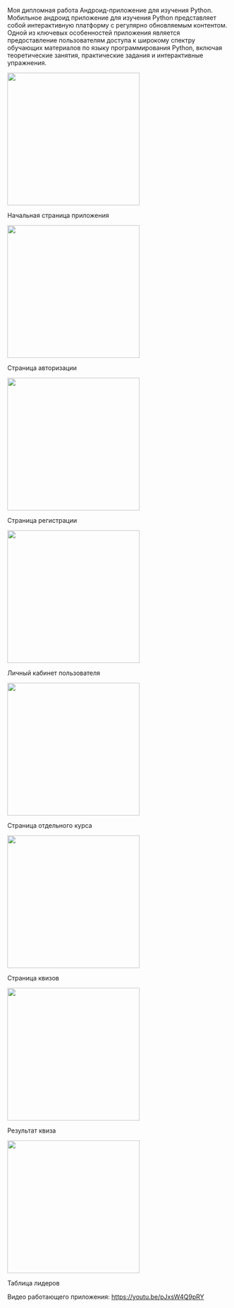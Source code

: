 Моя дипломная работа Андроид-приложение для изучения Python.
Мобильное андроид приложение для изучения Python представляет собой интерактивную платформу с регулярно обновляемым контентом. Одной из ключевых особенностей приложения является предоставление пользователям доступа к широкому спектру обучающих материалов по языку программирования Python, включая теоретические занятия, практические задания и интерактивные упражнения.

<img src="https://github.com/user-attachments/assets/72bcd742-0c1c-4543-b66b-20ce6211f034" width="300">

Начальная страница приложения

<img src="https://github.com/user-attachments/assets/4ef7f27c-68e9-4b8d-930f-0dee9695716e" width="300">

Страница авторизации

<img src="https://github.com/user-attachments/assets/a63d18f7-02de-4648-adf8-dba2bb9b5caf" width="300">

Страница регистрации

<img src="https://github.com/user-attachments/assets/e6d9a11c-8091-47cb-a19a-0787432516cb" width="300">

Личный кабинет пользователя

<img src="https://github.com/user-attachments/assets/16e9da3d-62c0-487c-8224-2ec194af2619" width="300">

Страница отдельного курса

<img src="https://github.com/user-attachments/assets/564acee6-3e41-440e-8767-a39504379a80" width="300">

Страница квизов

<img src="https://github.com/user-attachments/assets/1edf3b7c-6527-4f10-9c0a-0acf6f8bf716" width="300">

Результат квиза

<img src="https://github.com/user-attachments/assets/a1f03c9a-13c6-4bd5-b5dc-bb2f5514d4b6" width="300">

Таблица лидеров

Видео работающего приложения:
https://youtu.be/pJxsW4Q9pRY
